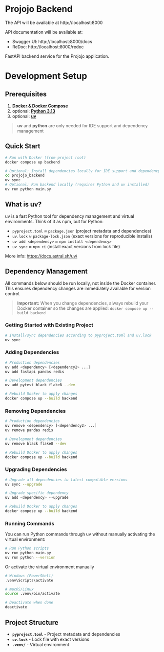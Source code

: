 # Projojo Backend

The API will be available at http://localhost:8000

API documentation will be available at:
- Swagger UI: http://localhost:8000/docs
- ReDoc: http://localhost:8000/redoc

FastAPI backend service for the Projojo application.

# Development Setup

## Prerequisites

1. **[Docker & Docker Compose](https://www.docker.com/get-started/)**
2. optional: **[Python 3.13](https://www.python.org/downloads/)**
3. optional: **[uv](https://docs.astral.sh/uv/getting-started/installation/)**

> **uv** and **python** are only needed for IDE support and dependency management

## Quick Start
```bash
# Run with Docker (from project root)
docker compose up backend

# Optional: Install dependencies locally for IDE support and dependency management
cd projojo_backend
uv sync
# Optional: Run backend locally (requires Python and uv installed)
uv run python main.py
```

## What is uv?

uv is a fast Python tool for dependency management and virtual environments. Think of it as npm, but for Python:
- `pyproject.toml` ≈ `package.json` (project metadata and dependencies)
- `uv.lock` ≈ `package-lock.json` (exact versions for reproducible installs)
- `uv add <dependency>` ≈ `npm install <dependency>`
- `uv sync` ≈ `npm ci` (install exact versions from lock file)

More info: https://docs.astral.sh/uv/

## Dependency Management

All commands below should be run locally, not inside the Docker container. This ensures dependency changes are immediately available for version control.

> **Important:** When you change dependencies, always rebuild your Docker container so the changes are applied: `docker compose up --build backend`

### Getting Started with Existing Project
```bash
# Install/sync dependencies according to pyproject.toml and uv.lock
uv sync
```

### Adding Dependencies
```bash
# Production dependencies
uv add <dependency> [<dependency2> ...]
uv add fastapi pandas redis

# Development dependencies
uv add pytest black flake8 --dev

# Rebuild Docker to apply changes
docker compose up --build backend
```

### Removing Dependencies
```bash
# Production dependencies
uv remove <dependency> [<dependency2> ...]
uv remove pandas redis

# Development dependencies
uv remove black flake8 --dev

# Rebuild Docker to apply changes
docker compose up --build backend
```

### Upgrading Dependencies
```bash
# Upgrade all dependencies to latest compatible versions
uv sync --upgrade

# Upgrade specific dependency
uv add <dependency> --upgrade

# Rebuild Docker to apply changes
docker compose up --build backend
```

### Running Commands
You can run Python commands through uv without manually activating the virtual environment:
```bash
# Run Python scripts
uv run python main.py
uv run python --version
```

Or activate the virtual environment manually
```bash
# Windows (PowerShell)
.venv\Scripts\activate

# macOS/Linux
source .venv/bin/activate

# Deactivate when done
deactivate
```

## Project Structure

- **`pyproject.toml`** - Project metadata and dependencies
- **`uv.lock`** - Lock file with exact versions
- **`.venv/`** - Virtual environment
